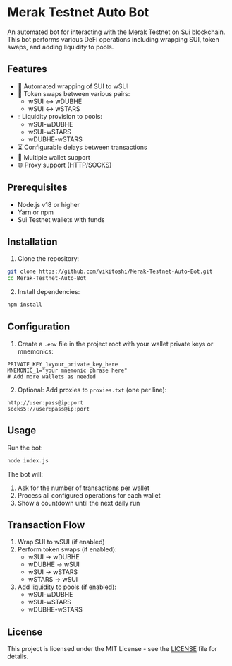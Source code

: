 # Merak Testnet Auto Bot

An automated bot for interacting with the Merak Testnet on Sui blockchain. This bot performs various DeFi operations including wrapping SUI, token swaps, and adding liquidity to pools.

## Features

- 🚀 Automated wrapping of SUI to wSUI
- 🔄 Token swaps between various pairs:
  - wSUI ↔ wDUBHE
  - wSUI ↔ wSTARS
- 💧 Liquidity provision to pools:
  - wSUI-wDUBHE
  - wSUI-wSTARS
  - wDUBHE-wSTARS
- ⏳ Configurable delays between transactions
- 🔄 Multiple wallet support
- 🌐 Proxy support (HTTP/SOCKS)

## Prerequisites

- Node.js v18 or higher
- Yarn or npm
- Sui Testnet wallets with funds

## Installation

1. Clone the repository:
```bash
git clone https://github.com/vikitoshi/Merak-Testnet-Auto-Bot.git
cd Merak-Testnet-Auto-Bot
```

2. Install dependencies:
```bash
npm install
```

## Configuration

1. Create a `.env` file in the project root with your wallet private keys or mnemonics:
```
PRIVATE_KEY_1=your_private_key_here
MNEMONIC_1="your mnemonic phrase here"
# Add more wallets as needed
```

2. Optional: Add proxies to `proxies.txt` (one per line):
```
http://user:pass@ip:port
socks5://user:pass@ip:port
```
## Usage

Run the bot:
```bash
node index.js
```

The bot will:
1. Ask for the number of transactions per wallet
2. Process all configured operations for each wallet
3. Show a countdown until the next daily run

## Transaction Flow

1. Wrap SUI to wSUI (if enabled)
2. Perform token swaps (if enabled):
   - wSUI → wDUBHE
   - wDUBHE → wSUI
   - wSUI → wSTARS
   - wSTARS → wSUI
3. Add liquidity to pools (if enabled):
   - wSUI-wDUBHE
   - wSUI-wSTARS
   - wDUBHE-wSTARS

## License

This project is licensed under the MIT License - see the [LICENSE](LICENSE) file for details.

